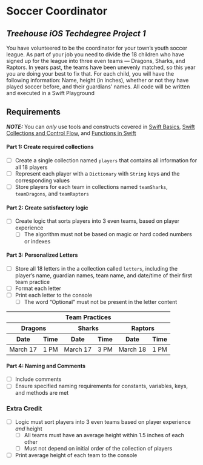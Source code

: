 # Soccer Coordinator
## *Treehouse iOS Techdegree Project 1*

You have volunteered to be the coordinator for your town’s youth soccer league. As part of your job you need to divide the 18 children who have signed up for the league into three even teams — Dragons, Sharks, and Raptors. In years past, the teams have been unevenly matched, so this year you are doing your best to fix that. For each child, you will have the following information: Name, height (in inches), whether or not they have played soccer before, and their guardians’ names. All code will be written and executed in a Swift Playground

## Requirements

***NOTE:*** You can *only* use tools and constructs covered in [Swift Basics](https://teamtreehouse.com/library/swift-basics-2), [Swift Collections and Control Flow](https://teamtreehouse.com/library/swift-collections-and-control-flow), and [Functions in Swift](https://teamtreehouse.com/library/functions-in-swift)

#### Part 1: Create required collections
- [ ] Create a single collection named `players` that contains all information for all 18 players
- [ ] Represent each player with a `Dictionary` with `String` keys and the corresponding values
- [ ] Store players for each team in collections named `teamSharks`, `teamDragons`, and `teamRaptors`

#### Part 2: Create satisfactory logic
- [ ] Create logic that sorts players into 3 even teams, based on player experience
    - [ ] The algorithm must not be based on magic or hard coded numbers or indexes

#### Part 3: Personalized Letters
- [ ] Store all 18 letters in the a collection called `letters`, including the player’s name, guardian names, team name, and date/time of their first team practice
- [ ] Format each letter
- [ ] Print each letter to the console
    - [ ] The word “Optional” must not be present in the letter content

<table id="practice-times">
    <thead>
        <tr>
            <th colspan="6">Team Practices</th>
        </tr>
        <tr>
            <th colspan="2">Dragons</th>
            <th colspan="2">Sharks</th>
            <th colspan="2">Raptors</th>
        </tr>
        <tr>
            <th>Date</th>
            <th>Time</th>
            <th>Date</th>
            <th>Time</th>
            <th>Date</th>
            <th>Time</th>
    </thead>
    <tbody>
        <tr>
            <td>March 17</td>
            <td>1 PM</td>
            <td>March 17</td>
            <td>3 PM</td>
            <td>March 18</td>
            <td>1 PM</td>
        </tr>
    </tbody>
</table>

#### Part 4: Naming and Comments
- [ ] Include comments
- [ ] Ensure specified naming requirements for constants, variables, keys, and methods are met

### Extra Credit

- [ ] Logic must sort players into 3 even teams based on player experience *and* height
    - [ ] All teams must have an average height within 1.5 inches of each other
    - [ ] Must not depend on initial order of the collection of players
- [ ] Print average height of each team to the console
